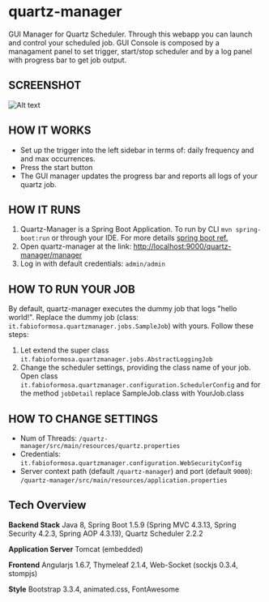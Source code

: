 # quartz-manager
GUI Manager for Quartz Scheduler.
Through this webapp you can launch and control your scheduled job.
GUI Console is composed by a managament panel to set trigger, start/stop scheduler and by a log panel with progress bar to get job output.

## SCREENSHOT
![Alt text](http://www.fabioformosa.it/quartz-manager/quartz-manager-screenshot_800.png "Quartz Manager Screenshot")

## HOW IT WORKS
* Set up the trigger into the left sidebar in terms of: daily frequency and and max occurrences.
* Press the start button
* The GUI manager updates the progress bar and reports all logs of your quartz job.

## HOW IT RUNS
1. Quartz-Manager is a Spring Boot Application. To run by CLI  `mvn spring-boot:run` or through your IDE. For more details [spring boot ref.](http://docs.spring.io/spring-boot/docs/current/reference/html/using-boot-running-your-application.html)
1. Open quartz-manager at the link: [http://localhost:9000/quartz-manager/manager](http://localhost:9000/quartz-manager/manager)
1. Log in with default credentials: `admin/admin`

## HOW TO RUN YOUR JOB
By default, quartz-manager executes the dummy job that logs "hello world!".
Replace the dummy job (class: `it.fabioformosa.quartzmanager.jobs.SampleJob`) with yours. Follow these steps:

1. Let extend the super class `it.fabioformosa.quartzmanager.jobs.AbstractLoggingJob`
1. Change the scheduler settings, providing the class name of your job. Open class `it.fabioformosa.quartzmanager.configuration.SchedulerConfig` and for the method `jobDetail` replace SampleJob.class with YourJob.class

## HOW TO CHANGE SETTINGS
* Num of Threads: `/quartz-manager/src/main/resources/quartz.properties`
* Credentials: `it.fabioformosa.quartzmanager.configuration.WebSecurityConfig`
* Server context path (default `/quartz-manager`) and port (default `9000`): `/quartz-manager/src/main/resources/application.properties`

## Tech Overview

**Backend Stack** Java 8, Spring Boot 1.5.9 (Spring MVC 4.3.13, Spring Security 4.2.3, Spring AOP 4.3.13), Quartz Scheduler 2.2.2

**Application Server** Tomcat (embedded)

**Frontend** Angularjs 1.6.7, Thymeleaf 2.1.4, Web-Socket (sockjs 0.3.4, stompjs)

**Style** Bootstrap 3.3.4, animated.css, FontAwesome


